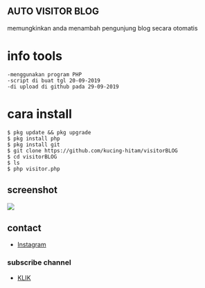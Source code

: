 
## AUTO VISITOR BLOG
memungkinkan anda menambah pengunjung blog secara otomatis

# info tools

```
-menggunakan program PHP
-script di buat tgl 20-09-2019
-di upload di github pada 29-09-2019
```

# cara install
```
$ pkg update && pkg upgrade
$ pkg install php
$ pkg install git
$ git clone https://github.com/kucing-hitam/visitorBLOG
$ cd visitorBLOG
$ ls
$ php visitor.php
```
## screenshot

<img src="https://i.ibb.co/tB3jw44/20190929-102700.jpg" border="0">

## contact
* [Instagram](https://www.instagram.com/aditiastrom)

### subscribe channel 
* [KLIK](https://m.youtube.com/channel/UCSbcN5mn7yzxe_MXVF_Z6Fw)


